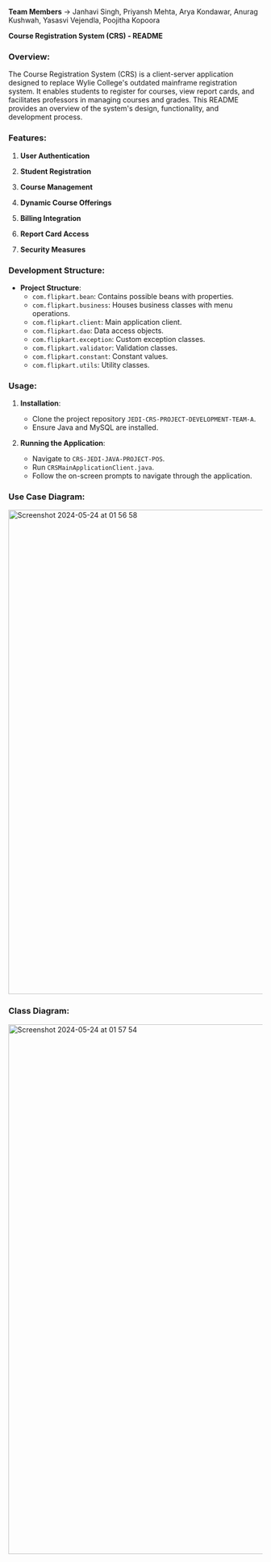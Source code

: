 **Team Members** -> 
Janhavi Singh,
Priyansh Mehta,
Arya Kondawar,
Anurag Kushwah,
Yasasvi Vejendla,
Poojitha Kopoora

**Course Registration System (CRS) - README**

### Overview:
The Course Registration System (CRS) is a client-server application designed to replace Wylie College's outdated mainframe registration system. It enables students to register for courses, view report cards, and facilitates professors in managing courses and grades. This README provides an overview of the system's design, functionality, and development process.

### Features:
1. **User Authentication**

2. **Student Registration**

3. **Course Management**

4. **Dynamic Course Offerings**

5. **Billing Integration**

6. **Report Card Access**

7. **Security Measures**

### Development Structure:
- **Project Structure**:
   - `com.flipkart.bean`: Contains possible beans with properties.
   - `com.flipkart.business`: Houses business classes with menu operations.
   - `com.flipkart.client`: Main application client.
   - `com.flipkart.dao`: Data access objects.
   - `com.flipkart.exception`: Custom exception classes.
   - `com.flipkart.validator`: Validation classes.
   - `com.flipkart.constant`: Constant values.
   - `com.flipkart.utils`: Utility classes.

### Usage:
1. **Installation**:
   - Clone the project repository `JEDI-CRS-PROJECT-DEVELOPMENT-TEAM-A`.
   - Ensure Java and MySQL are installed.

2. **Running the Application**:
   - Navigate to `CRS-JEDI-JAVA-PROJECT-POS`.
   - Run `CRSMainApplicationClient.java`.
   - Follow the on-screen prompts to navigate through the application.
     

### Use Case Diagram:
<img width="961" alt="Screenshot 2024-05-24 at 01 56 58" src="https://github.com/AK232003/JEDI-CRS-PROJECT-DEVELOPMENT-TEAM-A/assets/96649747/3b8f194e-fce9-403c-95e9-4d32b0edf767">

### Class Diagram:
<img width="1051" alt="Screenshot 2024-05-24 at 01 57 54" src="https://github.com/AK232003/JEDI-CRS-PROJECT-DEVELOPMENT-TEAM-A/assets/96649747/f55c0bb9-4cd3-4bc0-811a-476f4b282443">


